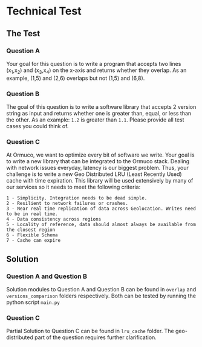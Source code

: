 # Technical Test

## The Test

### Question A
Your goal for this question is to write a program that accepts two lines 
(x<sub>1</sub>,x<sub>2</sub>) and (x<sub>3</sub>,x<sub>4</sub>) on the x-axis 
and returns whether they overlap. As an example, (1,5) and (2,6) overlaps but not (1,5) and (6,8).

### Question B
The goal of this question is to write a software library that accepts 2 version string as input and returns 
whether one is greater than, equal, or less than the other. As an example: `1.2` is greater than `1.1`. 
Please provide all test cases you could think of.

### Question C
At Ormuco, we want to optimize every bit of software we write. Your goal is to write a new library that can be 
integrated to the Ormuco stack. Dealing with network issues everyday, latency is our biggest problem. 
Thus, your challenge is to write a new Geo Distributed LRU (Least Recently Used) cache with time expiration. 
This library will be used extensively by many of our services so it needs to meet the following criteria:

    1 - Simplicity. Integration needs to be dead simple.
    2 - Resilient to network failures or crashes.
    3 - Near real time replication of data across Geolocation. Writes need to be in real time.
    4 - Data consistency across regions
    5 - Locality of reference, data should almost always be available from the closest region
    6 - Flexible Schema
    7 - Cache can expire 

## Solution

### Question A and Question B
Solution modules to Question A and Question B can be found in `overlap` and `versions_comparison` folders respectively.
Both can be tested by running the python script `main.py`

### Question C
Partial Solution to Question C can be found in `lru_cache` folder.
The geo-distributed part of the question requires further clarification.